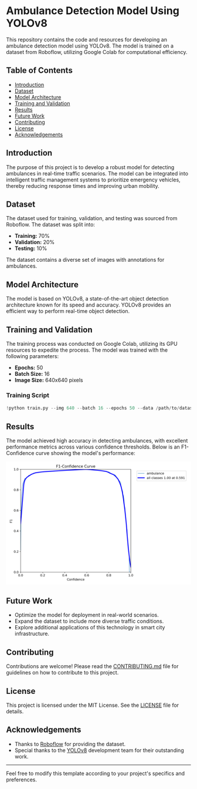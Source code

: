 # Ambulance Detection Model Using YOLOv8

This repository contains the code and resources for developing an ambulance detection model using YOLOv8. The model is trained on a dataset from Roboflow, utilizing Google Colab for computational efficiency.

## Table of Contents

- [Introduction](#introduction)
- [Dataset](#dataset)
- [Model Architecture](#model-architecture)
- [Training and Validation](#training-and-validation)
- [Results](#results)
- [Future Work](#future-work)
- [Contributing](#contributing)
- [License](#license)
- [Acknowledgements](#acknowledgements)

## Introduction

The purpose of this project is to develop a robust model for detecting ambulances in real-time traffic scenarios. The model can be integrated into intelligent traffic management systems to prioritize emergency vehicles, thereby reducing response times and improving urban mobility.

## Dataset

The dataset used for training, validation, and testing was sourced from Roboflow. The dataset was split into:
- **Training:** 70%
- **Validation:** 20%
- **Testing:** 10%

The dataset contains a diverse set of images with annotations for ambulances.

## Model Architecture

The model is based on YOLOv8, a state-of-the-art object detection architecture known for its speed and accuracy. YOLOv8 provides an efficient way to perform real-time object detection.

## Training and Validation

The training process was conducted on Google Colab, utilizing its GPU resources to expedite the process. The model was trained with the following parameters:
- **Epochs:** 50
- **Batch Size:** 16
- **Image Size:** 640x640 pixels

### Training Script

```python
!python train.py --img 640 --batch 16 --epochs 50 --data /path/to/dataset.yaml --weights yolov5s.pt --cache
```

## Results

The model achieved high accuracy in detecting ambulances, with excellent performance metrics across various confidence thresholds. Below is an F1-Confidence curve showing the model's performance:

![F1-Confidence Curve](training_results/Ambulance/F1_curve.png)


## Future Work

- Optimize the model for deployment in real-world scenarios.
- Expand the dataset to include more diverse traffic conditions.
- Explore additional applications of this technology in smart city infrastructure.

## Contributing

Contributions are welcome! Please read the [CONTRIBUTING.md](CONTRIBUTING.md) file for guidelines on how to contribute to this project.

## License

This project is licensed under the MIT License. See the [LICENSE](LICENSE) file for details.

## Acknowledgements

- Thanks to [Roboflow](https://roboflow.com/) for providing the dataset.
- Special thanks to the [YOLOv8](https://github.com/ultralytics/yolov8) development team for their outstanding work.

---

Feel free to modify this template according to your project's specifics and preferences.
